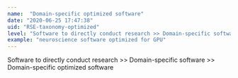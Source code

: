 ```yaml
---
name:  "Domain-specific optimized software"
date: "2020-06-25 17:47:38"
uid: "RSE-taxonomy-optimized"
level: "Software to directly conduct research >> Domain-specific software >> Domain-specific optimized software"
example: "neuroscience software optimized for GPU" 
---
```


Software to directly conduct research >> Domain-specific software >> Domain-specific optimized software